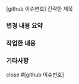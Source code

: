 [github 이슈변호] 간략한 제목

### 변경 내용 요약
<!-- 한두줄로 간단히 요약해 주세요. -->

### 작업한 내용
<!-- 본문 내용에는 PR을 처음 보는 사람도 이해하기 쉽도록 변경 사항 등을 하이픈(-)으로 구분하여 적어주세요.
문장 형식으로 적더라도 하이픈으로 구분해주세요 -->

### 기타사항
<!-- 기타 공유하고싶은 점을 적어주세요 -->

close #[github 이슈번호]
